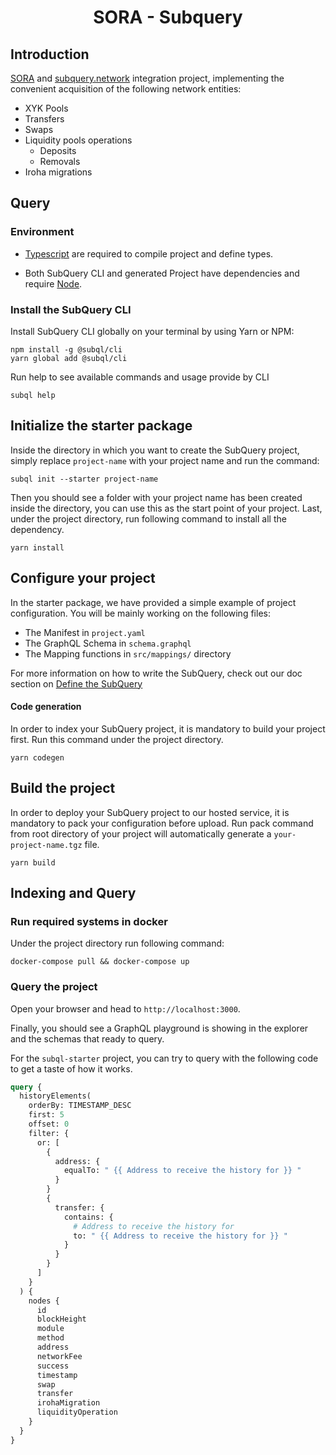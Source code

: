 <h1 align="center">SORA - Subquery</h1>

## Introduction

[SORA](https://sora.org/) and [subquery.network](https://subquery.network/) integration project, implementing the convenient acquisition of the following network entities:

- XYK Pools
- Transfers
- Swaps
- Liquidity pools operations
  - Deposits
  - Removals
- Iroha migrations

## Query

### Environment

- [Typescript](https://www.typescriptlang.org/) are required to compile project and define types.  

- Both SubQuery CLI and generated Project have dependencies and require [Node](https://nodejs.org/en/).
     

### Install the SubQuery CLI

Install SubQuery CLI globally on your terminal by using Yarn or NPM:

```
npm install -g @subql/cli
yarn global add @subql/cli
```

Run help to see available commands and usage provide by CLI
```
subql help
```

## Initialize the starter package

Inside the directory in which you want to create the SubQuery project, simply replace `project-name` with your project name and run the command:
```
subql init --starter project-name
```
Then you should see a folder with your project name has been created inside the directory, you can use this as the start point of your project.
Last, under the project directory, run following command to install all the dependency.
```
yarn install
```


## Configure your project

In the starter package, we have provided a simple example of project configuration. You will be mainly working on the following files:

- The Manifest in `project.yaml`
- The GraphQL Schema in `schema.graphql`
- The Mapping functions in `src/mappings/` directory

For more information on how to write the SubQuery, 
check out our doc section on [Define the SubQuery](https://doc.subquery.network/define_a_subquery.html) 

#### Code generation

In order to index your SubQuery project, it is mandatory to build your project first.
Run this command under the project directory.

````
yarn codegen
````

## Build the project

In order to deploy your SubQuery project to our hosted service, it is mandatory to pack your configuration before upload.
Run pack command from root directory of your project will automatically generate a `your-project-name.tgz` file.

```
yarn build
```

## Indexing and Query

### Run required systems in docker


Under the project directory run following command:

```
docker-compose pull && docker-compose up
```
### Query the project

Open your browser and head to `http://localhost:3000`.

Finally, you should see a GraphQL playground is showing in the explorer and the schemas that ready to query.

For the `subql-starter` project, you can try to query with the following code to get a taste of how it works.

````graphql
query {
  historyElements(
    orderBy: TIMESTAMP_DESC 
    first: 5
    offset: 0
    filter: {
      or: [
        {
          address: {
            equalTo: " {{ Address to receive the history for }} "
          }
        }
        {
          transfer: {
            contains: {
              # Address to receive the history for
              to: " {{ Address to receive the history for }} "
            }
          }
        }
      ]
    }
  ) {
    nodes {
      id
      blockHeight
      module
      method
      address
      networkFee
      success
      timestamp
      swap
      transfer
      irohaMigration
      liquidityOperation
    }
  }
}
````
